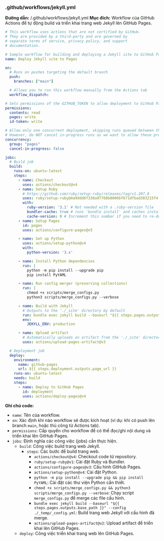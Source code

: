 ### .github/workflows/jekyll.yml
**Đường dẫn:** /.github/workflows/jekyll.yml
**Mục đích:** Workflow của GitHub Actions để tự động build và triển khai trang web Jekyll lên GitHub Pages.

```yaml
# This workflow uses actions that are not certified by GitHub.
# They are provided by a third-party and are governed by
# separate terms of service, privacy policy, and support
# documentation.

# Sample workflow for building and deploying a Jekyll site to GitHub Pages
name: Deploy Jekyll site to Pages

on:
  # Runs on pushes targeting the default branch
  push:
    branches: ["main"]

  # Allows you to run this workflow manually from the Actions tab
  workflow_dispatch:

# Sets permissions of the GITHUB_TOKEN to allow deployment to GitHub Pages
permissions:
  contents: read
  pages: write
  id-token: write

# Allow only one concurrent deployment, skipping runs queued between the run in-progress and latest queued.
# However, do NOT cancel in-progress runs as we want to allow these production deployments to complete.
concurrency:
  group: "pages"
  cancel-in-progress: false

jobs:
  # Build job
  build:
    runs-on: ubuntu-latest
    steps:
      - name: Checkout
        uses: actions/checkout@v4
      - name: Setup Ruby
        # https://github.com/ruby/setup-ruby/releases/tag/v1.207.0
        uses: ruby/setup-ruby@4a9ddd6f338a97768b8006bf671dfbad383215f4
        with:
          ruby-version: '3.1' # Not needed with a .ruby-version file
          bundler-cache: true # runs 'bundle install' and caches installed gems automatically
          cache-version: 0 # Increment this number if you need to re-download cached gems
      - name: Setup Pages
        id: pages
        uses: actions/configure-pages@v5

      - name: Set up Python
        uses: actions/setup-python@v4
        with:
          python-version: '3.x'

      - name: Install Python dependencies
        run: |
          python -m pip install --upgrade pip
          pip install PyYAML

      - name: Run config merger (preserving collections)
        run: |
          chmod +x scripts/merge_configs.py
          python3 scripts/merge_configs.py --verbose

      - name: Build with Jekyll
        # Outputs to the './_site' directory by default
        run: bundle exec jekyll build --baseurl "${{ steps.pages.outputs.base_path }}" --config ./_temp/_config.yml
        env:
          JEKYLL_ENV: production

      - name: Upload artifact
        # Automatically uploads an artifact from the './_site' directory by default
        uses: actions/upload-pages-artifact@v3

  # Deployment job
  deploy:
    environment:
      name: github-pages
      url: ${{ steps.deployment.outputs.page_url }}
    runs-on: ubuntu-latest
    needs: build
    steps:
      - name: Deploy to GitHub Pages
        id: deployment
        uses: actions/deploy-pages@v4
```

**Ghi chú code:**

*   `name`: Tên của workflow.
*   `on`: Xác định khi nào workflow sẽ được kích hoạt (ví dụ: khi có push lên branch `main`, hoặc thủ công từ Actions tab).
*   `permissions`: Cấp quyền cho workflow để có thể đọc/ghi nội dung và triển khai lên GitHub Pages.
*   `jobs`: Định nghĩa các công việc (jobs) cần thực hiện.
    *   `build`: Công việc build trang web Jekyll.
        *   `steps`: Các bước để build trang web.
            *   `actions/checkout@v4`: Checkout code từ repository.
            *   `ruby/setup-ruby@v1`: Cài đặt Ruby và Bundler.
            *   `actions/configure-pages@v3`: Cấu hình GitHub Pages.
            *   `actions/setup-python@v4`: Cài đặt Python.
            *   `python -m pip install --upgrade pip && pip install PyYAML`: Cài đặt các thư viện Python cần thiết.
            *   `chmod +x scripts/merge_configs.py && python3 scripts/merge_configs.py --verbose`: Chạy script `merge_configs.py` để merge các file cấu hình.
            *   `bundle exec jekyll build --baseurl "${{ steps.pages.outputs.base_path }}" --config ./_temp/_config.yml`: Build trang web Jekyll với cấu hình đã merge.
            *   `actions/upload-pages-artifact@v2`: Upload artifact để triển khai lên GitHub Pages.
    *   `deploy`: Công việc triển khai trang web lên GitHub Pages.
